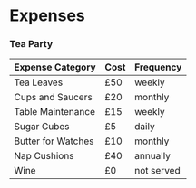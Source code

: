 # Expenses

### Tea Party

| Expense Category       | Cost | Frequency  |
|------------------------|------|------------|
| Tea Leaves             | £50  | weekly     |
| Cups and Saucers       | £20  | monthly    |
| Table Maintenance      | £15  | weekly     |
| Sugar Cubes            | £5   | daily      |
| Butter for Watches     | £10  | monthly    |
| Nap Cushions           | £40  | annually   |
| Wine                   | £0   | not served |
